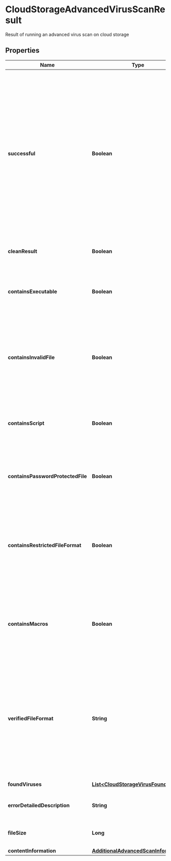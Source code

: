 

# CloudStorageAdvancedVirusScanResult

Result of running an advanced virus scan on cloud storage

## Properties

| Name | Type | Description | Notes |
|------------ | ------------- | ------------- | -------------|
|**successful** | **Boolean** | True if the operation of retrieving the file, and scanning it were successfully completed, false if the file could not be downloaded from cloud storage, or if the file could not be scanned.  Note that successful completion does not mean the file is clean; for the output of the virus scanning operation itself, use the CleanResult and FoundViruses parameters. |  [optional] |
|**cleanResult** | **Boolean** | True if the scan contained no viruses, false otherwise |  [optional] |
|**containsExecutable** | **Boolean** | True if the scan contained an executable (application code), which can be a significant risk factor |  [optional] |
|**containsInvalidFile** | **Boolean** | True if the scan contained an invalid file (such as a PDF that is not a valid PDF, Word Document that is not a valid Word Document, etc.), which can be a significant risk factor |  [optional] |
|**containsScript** | **Boolean** | True if the scan contained a script (such as a PHP script, Python script, etc.) which can be a significant risk factor |  [optional] |
|**containsPasswordProtectedFile** | **Boolean** | True if the scan contained a password protected or encrypted file, which can be a significant risk factor |  [optional] |
|**containsRestrictedFileFormat** | **Boolean** | True if the uploaded file is of a type that is not allowed based on the optional restrictFileTypes parameter, false otherwise; if restrictFileTypes is not set, this will always be false |  [optional] |
|**containsMacros** | **Boolean** | True if the uploaded file contains embedded Macros of other embedded threats within the document, which can be a significant risk factor |  [optional] |
|**verifiedFileFormat** | **String** | For file format verification-supported file formats, the contents-verified file format of the file.  Null indicates that the file format is not supported for contents verification.  If a Virus or Malware is found, this field will always be set to Null. |  [optional] |
|**foundViruses** | [**List&lt;CloudStorageVirusFound&gt;**](CloudStorageVirusFound.md) | Array of viruses found, if any |  [optional] |
|**errorDetailedDescription** | **String** | Detailed error message if the operation was not successful |  [optional] |
|**fileSize** | **Long** | Size in bytes of the file that was retrieved and scanned |  [optional] |
|**contentInformation** | [**AdditionalAdvancedScanInformation**](AdditionalAdvancedScanInformation.md) |  |  [optional] |



